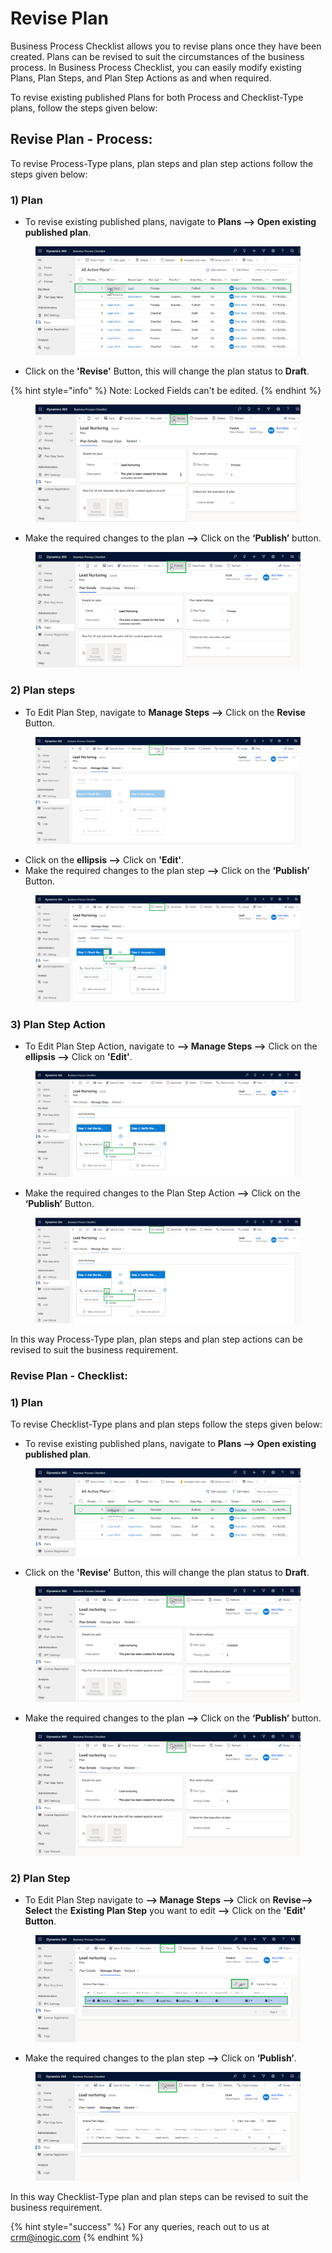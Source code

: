 # Revise Plan

Business Process Checklist allows you to revise plans once they have been created. Plans can be revised to suit the circumstances of the business process. In Business Process Checklist, you can easily modify existing Plans, Plan Steps, and Plan Step Actions as and when required.

To revise existing published Plans for both Process and Checklist-Type plans, follow the steps given below:

## Revise Plan - Process:

To revise Process-Type plans, plan steps and plan step actions follow the steps given below:

### 1) Plan

* To revise existing published plans, navigate to **Plans --> Open existing published plan**.

<figure><img src="../../../.gitbook/assets/revise plan_1.png" alt=""><figcaption></figcaption></figure>

* Click on the **'Revise'** Button, this will change the plan status to **Draft**.

{% hint style="info" %}
Note: Locked Fields can't be edited.
{% endhint %}

<figure><img src="../../../.gitbook/assets/revise plan_2.png" alt=""><figcaption></figcaption></figure>

* Make the required changes to the plan **-->** Click on the **‘Publish’** button.

<figure><img src="../../../.gitbook/assets/revise plan_3.png" alt=""><figcaption></figcaption></figure>

### 2) Plan steps

* To Edit Plan Step, navigate to **Manage Steps -->** Click on the **Revise** Button.

<figure><img src="../../../.gitbook/assets/edit plan step_1 (1).png" alt=""><figcaption></figcaption></figure>

* Click on the **ellipsis -->** Click on **'Edit'**.
* Make the required changes to the plan step **-->** Click on the **‘Publish’** Button.

<figure><img src="../../../.gitbook/assets/edit plan step_2 (1).png" alt=""><figcaption></figcaption></figure>

### 3) Plan Step Action

* To Edit Plan Step Action, navigate to **--> Manage Steps -->** Click on the **ellipsis -->** Click on **'Edit'**.

<figure><img src="../../../.gitbook/assets/Revise plan step action new.png" alt=""><figcaption></figcaption></figure>

* Make the required changes to the Plan Step Action **-->** Click on the **‘Publish’** Button.

<figure><img src="../../../.gitbook/assets/Revise plan step action new (1).png" alt=""><figcaption></figcaption></figure>

In this way Process-Type plan, plan steps and plan step actions can be revised to suit the business requirement.

### Revise Plan - Checklist:

### 1) Plan

To revise Checklist-Type plans and plan steps follow the steps given below:

* To revise existing published plans, navigate to **Plans --> Open existing published plan**.

<figure><img src="../../../.gitbook/assets/Revise plan 1.png" alt=""><figcaption></figcaption></figure>

* Click on the **'Revise'** Button, this will change the plan status to **Draft**.

<figure><img src="../../../.gitbook/assets/Revise plan 2.png" alt=""><figcaption></figcaption></figure>

* Make the required changes to the plan **-->** Click on the **‘Publish’** button.

<figure><img src="../../../.gitbook/assets/Revise plan 3.png" alt=""><figcaption></figcaption></figure>

### 2) Plan Step

* To Edit Plan Step navigate to **--> Manage Steps -->** Click on **Revise--> Select** the **Existing Plan Step** you want to edit **-->** Click on the **'Edit' Button**.

<figure><img src="../../../.gitbook/assets/Revise plan step 1.png" alt=""><figcaption></figcaption></figure>

* Make the required changes to the plan step **-->** Click on **‘Publish’**.

<figure><img src="../../../.gitbook/assets/Publish plan step changes.png" alt=""><figcaption></figcaption></figure>

In this way Checklist-Type plan and plan steps can be revised to suit the business requirement.

{% hint style="success" %}
For any queries, reach out to us at [crm@inogic.com](mailto:crm@inogic.com)
{% endhint %}
